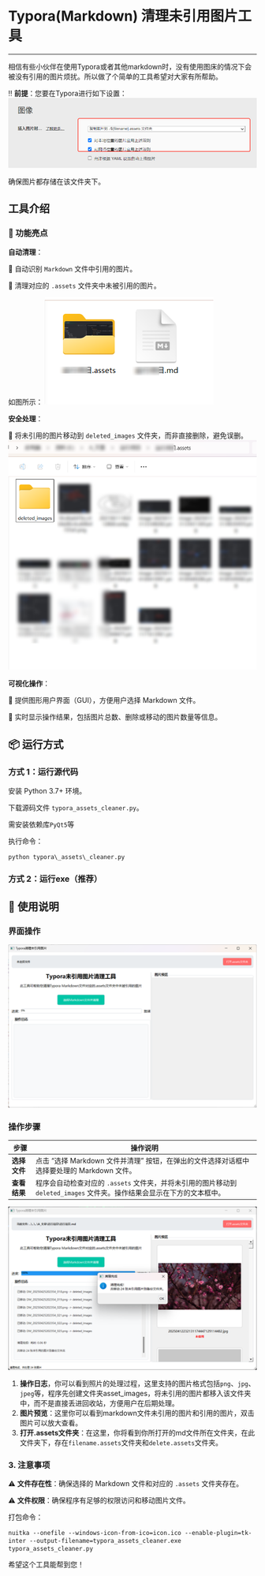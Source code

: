 # Typora(Markdown) 清理未引用图片工具

---
相信有些小伙伴在使用Typora或者其他markdown时，没有使用图床的情况下会被没有引用的图片烦扰。所以做了个简单的工具希望对大家有所帮助。

‼️ **前提**：您要在Typora进行如下设置：
![img.png](./README.assets/img1.png)

确保图片都存储在该文件夹下。

## 工具介绍

### 🚀 功能亮点

**自动清理**：

📌 自动识别 `Markdown` 文件中引用的图片。

📌 清理对应的 `.assets` 文件夹中未被引用的图片。

如图所示：
![img.png](./README.assets/img2.png)

**安全处理**：

🔧 将未引用的图片移动到 `deleted_images` 文件夹，而非直接删除，避免误删。
![img.png](./README.assets/img3.png)

**可视化操作**：

📝 提供图形用户界面（GUI），方便用户选择 Markdown 文件。

📝 实时显示操作结果，包括图片总数、删除或移动的图片数量等信息。



## 📦 运行方式

### 方式 1：运行源代码

安装 Python 3.7+ 环境。

下载源码文件 `typora_assets_cleaner.py`。

需安装依赖库`PyQt5`等

执行命令：

```python
python typora\_assets\_cleaner.py
```

### 方式 2：运行exe（推荐）



## 📝 使用说明

### 界面操作

![image-20250528175501004](./README.assets/image-20250528175501004.png)

### 操作步骤

| 步骤               | 操作说明                                                                                                                    |
| ------------------ | --------------------------------------------------------------------------------------------------------------------------- |
| **选择文件** | 点击 “选择 Markdown 文件并清理” 按钮，在弹出的文件选择对话框中选择要处理的 Markdown 文件。                                |
| **查看结果** | 程序会自动检查对应的 `.assets` 文件夹，并将未引用的图片移动到 `deleted_images` 文件夹。操作结果会显示在下方的文本框中。 |

![image-20250528180051483](./README.assets/image-20250528180051483.png)



1. **操作日志**，你可以看到照片的处理过程，这里支持的图片格式包括`png`、`jpg`、`jpeg`等，程序先创建文件夹asset_images，将未引用的图片都移入该文件夹中，而不是直接丢进回收站，方便用户在后期处理。
2. **图片预览**：这里你可以看到markdown文件未引用的图片和引用的图片，双击图片可以放大查看。
3. **打开.assets文件夹**：在这里，你将看到你所打开的md文件所在文件夹，在此文件夹下，存在`filename.assets`文件夹和`delete.assets`文件夹。



### 3. 注意事项

⚠️ **文件存在性**：确保选择的 Markdown 文件和对应的 `.assets` 文件夹存在。

⚠️ **文件权限**：确保程序有足够的权限访问和移动图片文件。



打包命令：

```shell
nuitka --onefile --windows-icon-from-ico=icon.ico --enable-plugin=tk-inter --output-filename=typora_assets_cleaner.exe typora_assets_cleaner.py
```

希望这个工具能帮到您！

